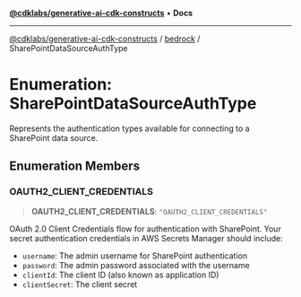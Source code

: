[**@cdklabs/generative-ai-cdk-constructs**](../../../README.md) • **Docs**

***

[@cdklabs/generative-ai-cdk-constructs](../../../README.md) / [bedrock](../README.md) / SharePointDataSourceAuthType

# Enumeration: SharePointDataSourceAuthType

Represents the authentication types available for connecting to a SharePoint data source.

## Enumeration Members

### OAUTH2\_CLIENT\_CREDENTIALS

> **OAUTH2\_CLIENT\_CREDENTIALS**: `"OAUTH2_CLIENT_CREDENTIALS"`

OAuth 2.0 Client Credentials flow for authentication with SharePoint.
Your secret authentication credentials in AWS Secrets Manager should include:
- `username`: The admin username for SharePoint authentication
- `password`: The admin password associated with the username
- `clientId`: The client ID (also known as application ID)
- `clientSecret`: The client secret

